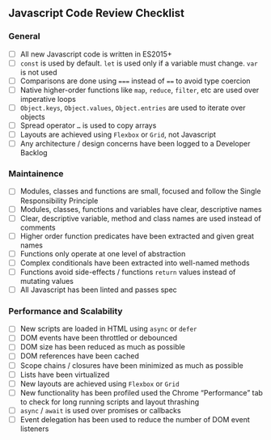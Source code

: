 ## Javascript Code Review Checklist

### General
- [ ] All new Javascript code is written in ES2015+
- [ ] `const` is used by default. `let` is used only if a variable must change. `var` is not used
- [ ] Comparisons are done using `===` instead of `==` to avoid type coercion
- [ ] Native higher-order functions like `map`, `reduce`, `filter`, etc are used over imperative loops
- [ ] `Object.keys`, `Object.values`, `Object.entries` are used to iterate over objects
- [ ] Spread operator `…` is used to copy arrays
- [ ] Layouts are achieved using `Flexbox` or `Grid`, not Javascript
- [ ] Any architecture / design concerns have been logged to a Developer Backlog

### Maintainence
- [ ] Modules, classes and functions are small, focused and follow the Single Responsibility Principle
- [ ] Modules, classes, functions and variables have clear, descriptive names
- [ ] Clear, descriptive variable, method and class names are used instead of comments
- [ ] Higher order function predicates have been extracted and given great names
- [ ] Functions only operate at one level of abstraction
- [ ] Complex conditionals have been extracted into well-named methods
- [ ] Functions avoid side-effects / functions `return` values instead of mutating values
- [ ] All Javascript has been linted and passes spec

### Performance and Scalability
- [ ] New scripts are loaded in HTML using `async` or `defer`
- [ ] DOM events have been throttled or debounced
- [ ] DOM size has been reduced as much as possible
- [ ] DOM references have been cached
- [ ] Scope chains / closures have been minimized as much as possible
- [ ] Lists have been virtualized
- [ ] New layouts are achieved using `Flexbox` or `Grid`
- [ ] New functionality has been profiled used the Chrome “Performance” tab to check for long running scripts and layout thrashing
- [ ] `async` / `await` is used over promises or callbacks
- [ ] Event delegation has been used to reduce the number of DOM event listeners
